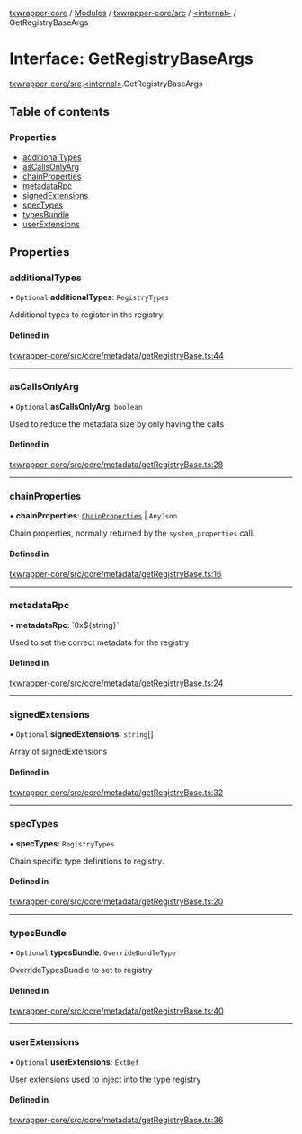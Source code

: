 [txwrapper-core](../README.md) / [Modules](../modules.md) / [txwrapper-core/src](../modules/txwrapper_core_src.md) / [\<internal\>](../modules/txwrapper_core_src._internal_.md) / GetRegistryBaseArgs

# Interface: GetRegistryBaseArgs

[txwrapper-core/src](../modules/txwrapper_core_src.md).[\<internal\>](../modules/txwrapper_core_src._internal_.md).GetRegistryBaseArgs

## Table of contents

### Properties

- [additionalTypes](txwrapper_core_src._internal_.GetRegistryBaseArgs.md#additionaltypes)
- [asCallsOnlyArg](txwrapper_core_src._internal_.GetRegistryBaseArgs.md#ascallsonlyarg)
- [chainProperties](txwrapper_core_src._internal_.GetRegistryBaseArgs.md#chainproperties)
- [metadataRpc](txwrapper_core_src._internal_.GetRegistryBaseArgs.md#metadatarpc)
- [signedExtensions](txwrapper_core_src._internal_.GetRegistryBaseArgs.md#signedextensions)
- [specTypes](txwrapper_core_src._internal_.GetRegistryBaseArgs.md#spectypes)
- [typesBundle](txwrapper_core_src._internal_.GetRegistryBaseArgs.md#typesbundle)
- [userExtensions](txwrapper_core_src._internal_.GetRegistryBaseArgs.md#userextensions)

## Properties

### additionalTypes

• `Optional` **additionalTypes**: `RegistryTypes`

Additional types to register in the registry.

#### Defined in

[txwrapper-core/src/core/metadata/getRegistryBase.ts:44](https://github.com/paritytech/txwrapper-core/blob/a09c1f6/packages/txwrapper-core/src/core/metadata/getRegistryBase.ts#L44)

___

### asCallsOnlyArg

• `Optional` **asCallsOnlyArg**: `boolean`

Used to reduce the metadata size by only having the calls

#### Defined in

[txwrapper-core/src/core/metadata/getRegistryBase.ts:28](https://github.com/paritytech/txwrapper-core/blob/a09c1f6/packages/txwrapper-core/src/core/metadata/getRegistryBase.ts#L28)

___

### chainProperties

• **chainProperties**: [`ChainProperties`](txwrapper_core_src.ChainProperties.md) \| `AnyJson`

Chain properties, normally returned by the `system_properties` call.

#### Defined in

[txwrapper-core/src/core/metadata/getRegistryBase.ts:16](https://github.com/paritytech/txwrapper-core/blob/a09c1f6/packages/txwrapper-core/src/core/metadata/getRegistryBase.ts#L16)

___

### metadataRpc

• **metadataRpc**: \`0x$\{string}\`

Used to set the correct metadata for the registry

#### Defined in

[txwrapper-core/src/core/metadata/getRegistryBase.ts:24](https://github.com/paritytech/txwrapper-core/blob/a09c1f6/packages/txwrapper-core/src/core/metadata/getRegistryBase.ts#L24)

___

### signedExtensions

• `Optional` **signedExtensions**: `string`[]

Array of signedExtensions

#### Defined in

[txwrapper-core/src/core/metadata/getRegistryBase.ts:32](https://github.com/paritytech/txwrapper-core/blob/a09c1f6/packages/txwrapper-core/src/core/metadata/getRegistryBase.ts#L32)

___

### specTypes

• **specTypes**: `RegistryTypes`

Chain specific type definitions to registry.

#### Defined in

[txwrapper-core/src/core/metadata/getRegistryBase.ts:20](https://github.com/paritytech/txwrapper-core/blob/a09c1f6/packages/txwrapper-core/src/core/metadata/getRegistryBase.ts#L20)

___

### typesBundle

• `Optional` **typesBundle**: `OverrideBundleType`

OverrideTypesBundle to set to registry

#### Defined in

[txwrapper-core/src/core/metadata/getRegistryBase.ts:40](https://github.com/paritytech/txwrapper-core/blob/a09c1f6/packages/txwrapper-core/src/core/metadata/getRegistryBase.ts#L40)

___

### userExtensions

• `Optional` **userExtensions**: `ExtDef`

User extensions used to inject into the type registry

#### Defined in

[txwrapper-core/src/core/metadata/getRegistryBase.ts:36](https://github.com/paritytech/txwrapper-core/blob/a09c1f6/packages/txwrapper-core/src/core/metadata/getRegistryBase.ts#L36)
